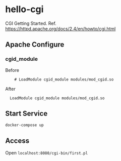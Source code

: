 # hello-cgi

CGI Getting Started. Ref. https://httpd.apache.org/docs/2.4/en/howto/cgi.html


## Apache Configure

### cgid_module

Before
```
	# LoadModule cgid_module modules/mod_cgid.so
```

After
```
  LoadModule cgid_module modules/mod_cgid.so
```

## Start Service

```
docker-compose up
```

## Access

Open `localhost:8080/cgi-bin/first.pl`
